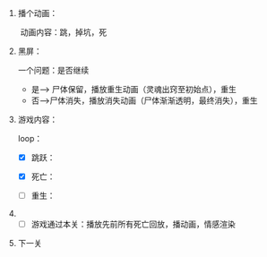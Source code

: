 1. 播个动画：

   ​	动画内容：跳，掉坑，死

2. 黑屏：

   一个问题：是否继续

     - 是——> 尸体保留，播放重生动画（灵魂出窍至初始点），重生 
     - 否——>尸体消失，播放消失动画（尸体渐渐透明，最终消失），重生

3. 游戏内容：

   loop：

   - [x] 跳跃：

   - [x] 死亡：

   - [ ] 重生：

4. - [ ] 游戏通过本关：播放先前所有死亡回放，播动画，情感渲染

5. 下一关